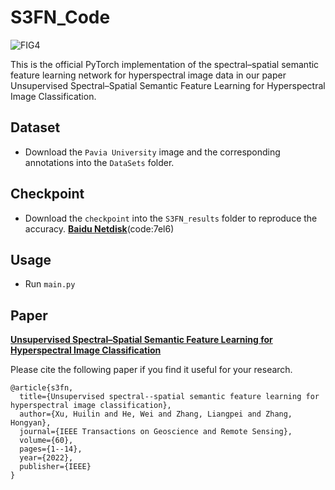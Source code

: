 # S3FN_Code
![FIG4](https://github.com/XuHuilin88/S3FN_Code/assets/40190176/dd128e20-f9a7-47ff-9bd7-a67470dda0b0)

This is the official PyTorch implementation of the spectral–spatial semantic feature learning network for hyperspectral image data in our paper Unsupervised Spectral–Spatial Semantic Feature Learning for Hyperspectral Image Classification.

## Dataset
* Download the `Pavia University` image and the corresponding annotations into the `DataSets` folder.

## Checkpoint 

* Download the `checkpoint` into the `S3FN_results` folder to reproduce the accuracy. [**Baidu Netdisk**](https://pan.baidu.com/s/1XikrZHfCz1Kkdqjm3YL3Ag)(code:7el6) 

## Usage
* Run `main.py`

## Paper
[**Unsupervised Spectral–Spatial Semantic Feature Learning for Hyperspectral Image Classification**](https://ieeexplore.ieee.org/abstract/document/9737023)

Please cite the following paper if you  find it useful for your research.
```
@article{s3fn,  
  title={Unsupervised spectral--spatial semantic feature learning for hyperspectral image classification},  
  author={Xu, Huilin and He, Wei and Zhang, Liangpei and Zhang, Hongyan},  
  journal={IEEE Transactions on Geoscience and Remote Sensing},  
  volume={60},  
  pages={1--14},  
  year={2022},  
  publisher={IEEE}  
}
```
